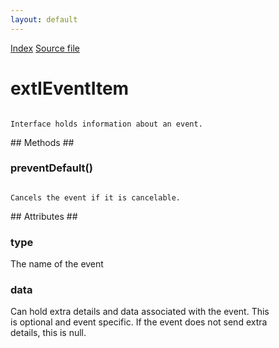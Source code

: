 ```yaml
---
layout: default
---
```

<div id='links'><a href="../index.html">Index</a>
<a href="http://dxr.mozilla.org/mozilla-central/source/toolkit/components/exthelper/extIApplication.idl">Source file</a>
</div>

# extIEventItem #
<code>  
Interface holds information about an event.  
  
</code>
## Methods ##

### preventDefault() ###
<code>  
Cancels the event if it is cancelable.  
  
</code>
## Attributes ##

### type ###
  
The name of the event  
  

### data ###
  
Can hold extra details and data associated with the event. This  
is optional and event specific. If the event does not send extra  
details, this is null.  
  

